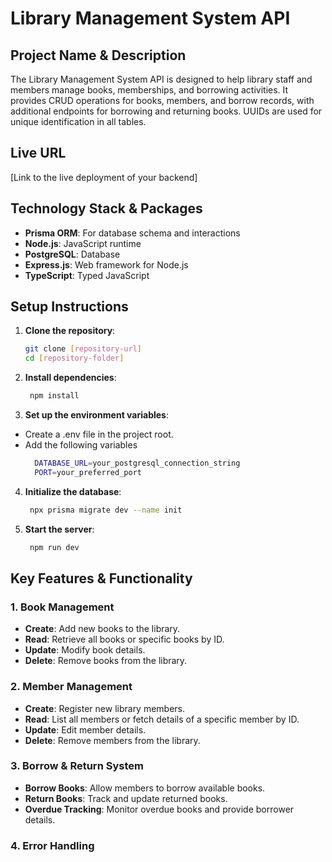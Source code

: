 # Library Management System API

## Project Name & Description
The Library Management System API is designed to help library staff and members manage books, memberships, and borrowing activities. It provides CRUD operations for books, members, and borrow records, with additional endpoints for borrowing and returning books. UUIDs are used for unique identification in all tables.

## Live URL
[Link to the live deployment of your backend]

## Technology Stack & Packages
- **Prisma ORM**: For database schema and interactions
- **Node.js**: JavaScript runtime
- **PostgreSQL**: Database
- **Express.js**: Web framework for Node.js
- **TypeScript**: Typed JavaScript

## Setup Instructions
1. **Clone the repository**:
   ```bash
   git clone [repository-url]
   cd [repository-folder]
   ```
2. **Install dependencies**:
   ```bash
    npm install
   ```
3. **Set up the environment variables**:
  - Create a .env file in the project root.
  - Add the following variables
    ```bash
      DATABASE_URL=your_postgresql_connection_string
      PORT=your_preferred_port
    ```
4. **Initialize the database**:
   ```bash
    npx prisma migrate dev --name init
   ```
5. **Start the server**:
   ```bash
    npm run dev
   ```


## Key Features & Functionality

### 1. Book Management
- **Create**: Add new books to the library.
- **Read**: Retrieve all books or specific books by ID.
- **Update**: Modify book details.
- **Delete**: Remove books from the library.

### 2. Member Management
- **Create**: Register new library members.
- **Read**: List all members or fetch details of a specific member by ID.
- **Update**: Edit member details.
- **Delete**: Remove members from the library.

### 3. Borrow & Return System
- **Borrow Books**: Allow members to borrow available books.
- **Return Books**: Track and update returned books.
- **Overdue Tracking**: Monitor overdue books and provide borrower details.

### 4. Error Handling